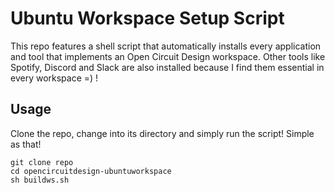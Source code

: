 # Ubuntu Workspace Setup Script

This repo features a shell script that automatically installs every application and tool that implements an Open Circuit Design workspace. Other tools like Spotify, Discord and Slack are also installed because I find them essential in every workspace =) !

## Usage
Clone the repo, change into its directory and simply run the script! Simple as that!

```
git clone repo
cd opencircuitdesign-ubuntuworkspace
sh buildws.sh
```
